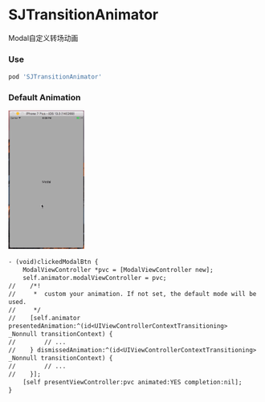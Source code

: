 # SJTransitionAnimator
Modal自定义转场动画

### Use
```ruby
pod 'SJTransitionAnimator'
```
    
### Default Animation
<img src = "https://github.com/changsanjiang/SJTransitionAnimator/blob/master/SJTransitionAnimator/defaultAnimation.gif" width = "30%" />

```
- (void)clickedModalBtn {
    ModalViewController *pvc = [ModalViewController new];
    self.animator.modalViewController = pvc;
//    /*!
//     *  custom your animation. If not set, the default mode will be used.
//     */
//    [self.animator presentedAnimation:^(id<UIViewControllerContextTransitioning>  _Nonnull transitionContext) {
//        // ...
//    } dismissedAnimation:^(id<UIViewControllerContextTransitioning>  _Nonnull transitionContext) {
//        // ...
//    }];
    [self presentViewController:pvc animated:YES completion:nil];
}
```
